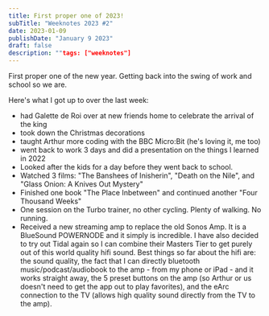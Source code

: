 ```yaml
---
title: First proper one of 2023!
subTitle: "Weeknotes 2023 #2"
date: 2023-01-09
publishDate: "January 9 2023"
draft: false
description: ""tags: ["weeknotes"]
---
```


First proper one of the new year. Getting back into the swing of work and school so we are.

Here's what I got up to over the last week:

- had Galette de Roi over at new friends home to celebrate the arrival of the king
- took down the Christmas decorations
- taught Arthur more coding with the BBC Micro:Bit (he's loving it, me too)
- went back to work 3 days and did a presentation on the things I learned in 2022
- Looked after the kids for a day before they went back to school.
- Watched 3 films: "The Banshees of Inisherin", "Death on the Nile", and "Glass Onion: A Knives Out Mystery"
- Finished one book "The Place Inbetween" and continued another "Four Thousand Weeks"
- One session on the Turbo trainer, no other cycling. Plenty of walking. No running.
- Received a new streaming amp to replace the old Sonos Amp. It is a BlueSound POWERNODE and it simply is incredible. I have also decided to try out Tidal again so I can combine their Masters Tier to get purely out of this world quality hifi sound. Best things so far about the hifi are: the sound quality, the fact that I can directly bluetooth music/podcast/audiobook to the amp - from my phone or iPad - and it works straight away, the 5 preset buttons on the amp (so Arthur or us doesn't need to get the app out to play favorites), and the eArc connection to the TV (allows high quality sound directly from the TV to the amp).
